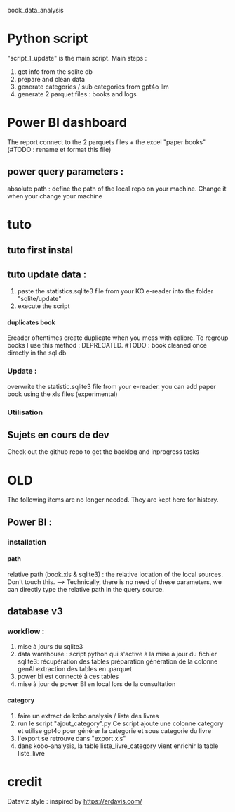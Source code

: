 book_data_analysis

# Python script
"script_1_update" is the main script.
Main steps : 
1. get info from the sqlite db
2. prepare and clean data
3. generate categories / sub categories from gpt4o llm
4. generate 2 parquet files : books and logs

# Power BI dashboard
The report connect to the 2 parquets files + the excel "paper books" (#TODO : rename et format this file)
## power query parameters :
absolute path : define the path of the local repo on your machine. Change it when your change your machine

# tuto

## tuto first instal

## tuto update data :
1. paste the statistics.sqlite3 file from your KO e-reader into the folder "sqlite/update"
2. execute the script





#### duplicates book
Ereader oftentimes create duplicate when you mess with calibre.
To regroup books I use this method : 
DEPRECATED.
#TODO : book cleaned once directly in the sql db



### Update : 
overwrite the statistic.sqlite3 file from your e-reader.
you can add paper book using the xls files (experimental)

### Utilisation 

## Sujets en cours de dev
Check out the github repo to get the backlog and inprogress tasks




# OLD
The following items are no longer needed. They are kept here for history.

## Power BI : 
### installation
#### path
relative path (book.xls & sqlite3) : the relative location of the local sources. Don't touch this. --> Technically, there is no need of these parameters, we can directly type the relative path in the query source.

## database v3
### workflow : 
1. mise à jours du sqlite3
2. data warehouse : 
script python qui s'active à la mise à jour du fichier sqlite3: 
récupération des tables
préparation
génération de la colonne genAI
extraction des tables en .parquet
3. power bi est connecté à ces tables
4. mise à jour de power BI en local lors de la consultation

#### category
1. faire un extract de kobo analysis / liste des livres
2. run le script "ajout_category".py
    Ce script ajoute une colonne category et utilise gpt4o pour générer la categorie et sous categorie du livre
3. l'export se retrouve dans "export xls"
4. dans kobo-analysis, la table liste_livre_category vient enrichir la table liste_livre

# credit
Dataviz style : inspired by https://erdavis.com/